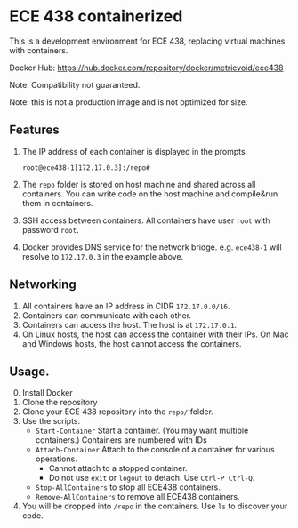 # ECE 438 containerized

This is a development environment for ECE 438, replacing virtual machines with containers.

Docker Hub: https://hub.docker.com/repository/docker/metricvoid/ece438

Note: Compatibility not guaranteed. 

Note: this is not a production image and is not optimized for size.

## Features
1. The IP address of each container is displayed in the prompts
    ```
    root@ece438-1[172.17.0.3]:/repo#
    ```
2. The `repo` folder is stored on host machine and shared across all containers. You can write code on the host machine and compile&run them in containers.

3. SSH access between containers. All containers have user `root` with password `root`.

4. Docker provides DNS service for the network bridge. e.g. `ece438-1` will resolve to `172.17.0.3` in the example above.

## Networking
1. All containers have an IP address in CIDR `172.17.0.0/16`.
2. Containers can communicate with each other.
3. Containers can access the host. The host is at `172.17.0.1`.
4. On Linux hosts, the host can access the container with their IPs. On Mac and Windows hosts, the host cannot access the containers.

## Usage.
0. Install Docker
1. Clone the repository
2. Clone your ECE 438 repository into the `repo/` folder.
3. Use the scripts.
   - `Start-Container` Start a container. (You may want multiple containers.) Containers are numbered with IDs
   - `Attach-Container` Attach to the console of a container for various operations.
     - Cannot attach to a stopped container.
     - Do not use `exit` or `logout` to detach. Use `Ctrl-P Ctrl-Q`.
   - `Stop-AllContainers` to stop all ECE438 containers.
   - `Remove-AllContainers` to remove all ECE438 containers.  
4. You will be dropped into `/repo` in the containers. Use `ls` to discover your code.